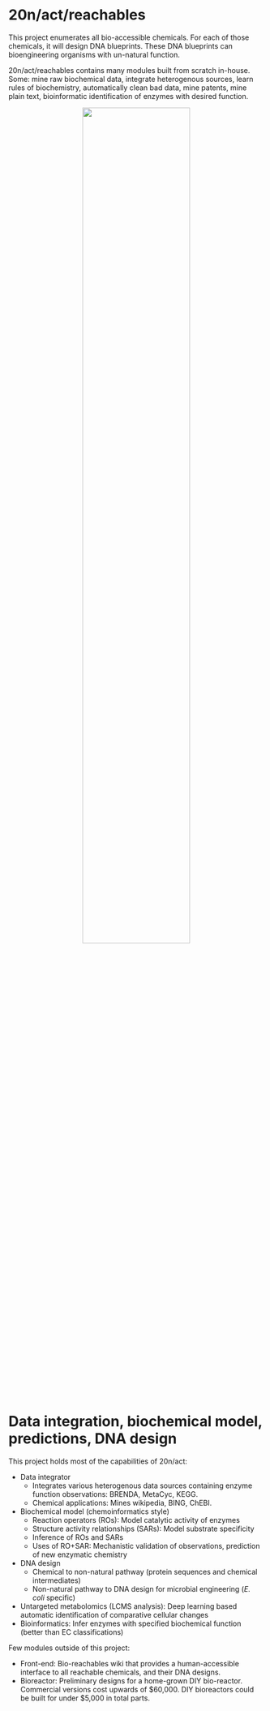 20n/act/reachables
===
This project enumerates all bio-accessible chemicals. For each of those chemicals, it will design DNA blueprints. These DNA blueprints can bioengineering organisms with un-natural function.

20n/act/reachables contains many modules built from scratch in-house. Some: mine raw biochemical data, integrate heterogenous sources, learn rules of biochemistry, automatically clean bad data, mine patents, mine plain text, bioinformatic identification of enzymes with desired function.
  <p align="center"> <img width=65% src="http://20n.com/assets/img/bio-reachable-chemicals.jpg"> </p>


Data integration, biochemical model, predictions, DNA design
===
This project holds most of the capabilities of 20n/act:
* Data integrator
  * Integrates various heterogenous data sources containing enzyme function observations: BRENDA, MetaCyc, KEGG.
  * Chemical applications: Mines wikipedia, BING, ChEBI.
* Biochemical model (chemoinformatics style)
  * Reaction operators (ROs): Model catalytic activity of enzymes
  * Structure activity relationships (SARs): Model substrate specificity
  * Inference of ROs and SARs
  * Uses of RO+SAR: Mechanistic validation of observations, prediction of new enzymatic chemistry
* DNA design
  * Chemical to non-natural pathway (protein sequences and chemical intermediates)
  * Non-natural pathway to DNA design for microbial engineering (_E. coli_ specific)
* Untargeted metabolomics (LCMS analysis): Deep learning based automatic identification of comparative cellular changes
* Bioinformatics: Infer enzymes with specified biochemical function (better than EC classifications)

Few modules outside of this project:
* Front-end: Bio-reachables wiki that provides a human-accessible interface to all reachable chemicals, and their DNA designs.
* Bioreactor: Preliminary designs for a home-grown DIY bio-reactor. Commercial versions cost upwards of $60,000. DIY bioreactors could be built for under $5,000 in total parts.
